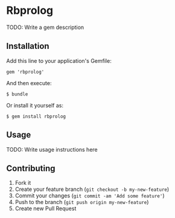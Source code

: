 # Rbprolog

TODO: Write a gem description

## Installation

Add this line to your application's Gemfile:

    gem 'rbprolog'

And then execute:

    $ bundle

Or install it yourself as:

    $ gem install rbprolog

## Usage

TODO: Write usage instructions here

## Contributing

1. Fork it
2. Create your feature branch (`git checkout -b my-new-feature`)
3. Commit your changes (`git commit -am 'Add some feature'`)
4. Push to the branch (`git push origin my-new-feature`)
5. Create new Pull Request
